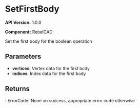 # SetFirstBody

**API Version:** 1.0.0

**Component:** RebelCAD

Set the first body for the boolean operation

## Parameters

- **vertices**: Vertex data for the first body
- **indices**: Index data for the first body

## Returns

: ErrorCode::None on success, appropriate error code otherwise


